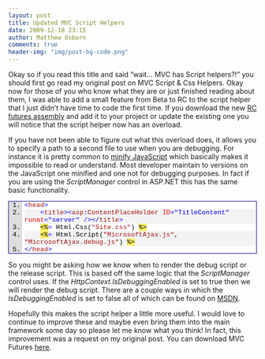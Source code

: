 ```yaml
---
layout: post
title: Updated MVC Script Helpers
date: 2009-12-18 23:15
author: Matthew Osborn
comments: true
header-img: "img/post-bg-code.png"
---
```

Okay so if you read this title and said “wait… MVC has Script helpers?!” you should first go read my original post on MVC Script &amp; Css Helpers. Okay now for those of you who know what they are or just finished reading about them, I was able to add a small feature from Beta to RC to the script helper that I just didn’t have time to code the first time. If you download the new <a href="http://aspnet.codeplex.com/Release/ProjectReleases.aspx?ReleaseId=37423" target="_blank">RC futures assembly</a> and add it to your project or update the existing one you will notice that the script helper now has an overload.

If you have not been able to figure out what this overload does, it allows you to specify a path to a second file to use when you are debugging. For instance it is pretty common to <a href="http://aspnet.codeplex.com/Release/ProjectReleases.aspx?ReleaseId=35893" target="_blank">minify JavaScript</a> which basically makes it impossible to read or understand. Most developer maintain to versions on the JavaScript one minified and one not for debugging purposes. In fact if you are using the <em>ScriptManager</em> control in ASP.NET this has the same basic functionality.

<div class="wlWriterEditableSmartContent" id="scid:9ce6104f-a9aa-4a17-a79f-3a39532ebf7c:cee43a60-ddfa-462d-84bf-8178ade6b9f1" style="margin: 0px; display: inline; float: none; padding: 0px;">
<div style="border: #000080 1px solid; color: #000; font-family: 'Courier New', Courier, Monospace; font-size: 10pt;">
<div style="background: #ddd; max-height: 300px; overflow: auto;">
<ol style="background: #ffffff; margin: 0 0 0 2em; padding: 0 0 0 5px;">
    <li><span style="color: #0000ff;">&lt;</span><span style="color: #a31515;">head</span><span style="color: #0000ff;">&gt;</span></li>
    <li style="background: #f3f3f3;">    <span style="color: #0000ff;">&lt;</span><span style="color: #a31515;">title</span><span style="color: #0000ff;">&gt;&lt;</span><span style="color: #a31515;">asp</span><span style="color: #0000ff;">:</span><span style="color: #a31515;">ContentPlaceHolder</span> <span style="color: #ff0000;">ID</span><span style="color: #0000ff;">="TitleContent"</span> <span style="color: #ff0000;">runat</span><span style="color: #0000ff;">="server"</span> <span style="color: #0000ff;">/&gt;&lt;/</span><span style="color: #a31515;">title</span><span style="color: #0000ff;">&gt;</span></li>
    <li>    <span style="background: #ffee62;">&lt;%</span><span style="color: #0000ff;">=</span> Html.Css(<span style="color: #a31515;">"Site.css"</span>) <span style="background: #ffee62;">%&gt;</span></li>
    <li style="background: #f3f3f3;">    <span style="background: #ffee62;">&lt;%</span><span style="color: #0000ff;">=</span> Html.Script(<span style="color: #a31515;">"MicrosoftAjax.js"</span>, <span style="color: #a31515;">"MicrosoftAjax.debug.js"</span>) <span style="background: #ffee62;">%&gt;</span></li>
    <li><span style="color: #0000ff;">&lt;/</span><span style="color: #a31515;">head</span><span style="color: #0000ff;">&gt;</span></li>
</ol>
</div>
</div>
</div>

So you might be asking how we know when to render the debug script or the release script. This is based off the same logic that the <em>ScriptManager</em> control uses. If the <em>HttpContext.IsDebuggingEnabled </em>is set to true then we will render the debug script. There are a couple ways in which the <em>IsDebuggingEnabled </em>is set to false all of which can be found on <a href="http://msdn.microsoft.com/en-us/library/system.web.ui.scriptmanager.isdebuggingenabled.aspx" target="_blank">MSDN</a>.

Hopefully this makes the script helper a little more useful. I would love to continue to improve these and maybe even bring them into the main framework some day so please let me know what you think! In fact, this improvement was a request on my original post. You can download MVC Futures <a href="http://aspnet.codeplex.com/Release/ProjectReleases.aspx?ReleaseId=33836">here</a>.
